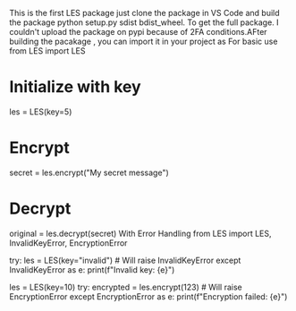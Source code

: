 This is the first LES package just clone the package in VS Code and build the package python setup.py sdist bdist_wheel. To get the full package. I couldn't upload the package on pypi because of 2FA conditions.AFter building the pacakage , you can import it in your project as 
For basic use from LES import LES

# Initialize with key
les = LES(key=5)

# Encrypt
secret = les.encrypt("My secret message")

# Decrypt
original = les.decrypt(secret)
 With Error Handling 
 from LES import LES, InvalidKeyError, EncryptionError

try:
    les = LES(key="invalid")  # Will raise InvalidKeyError
except InvalidKeyError as e:
    print(f"Invalid key: {e}")

les = LES(key=10)
try:
    encrypted = les.encrypt(123)  # Will raise EncryptionError
except EncryptionError as e:
    print(f"Encryption failed: {e}")
